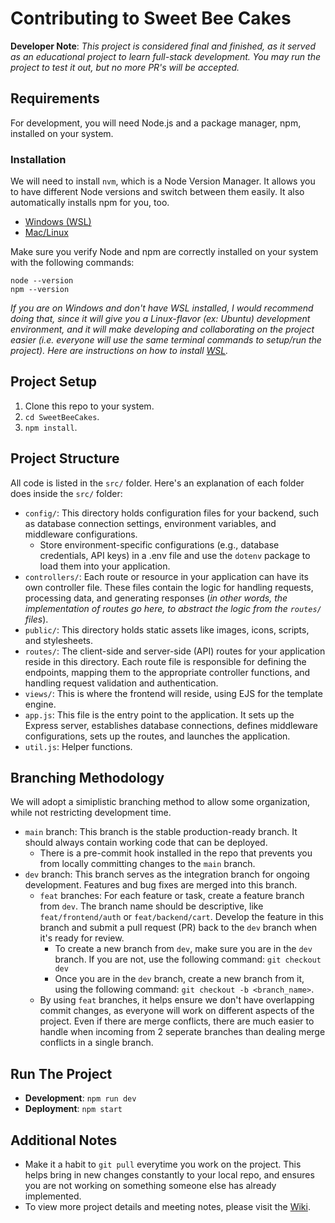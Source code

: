 # Contributing to Sweet Bee Cakes

**Developer Note**: _This project is considered final and finished, as it served as an educational project to learn full-stack development. You may run the project to test it out, but no more PR's will be accepted._

## Requirements

For development, you will need Node.js and a package manager, npm, installed on your system.

### Installation

We will need to install `nvm`, which is a Node Version Manager. It allows you to have different Node versions and switch between them easily. It also automatically installs npm for you, too.

-   [Windows (WSL)](https://learn.microsoft.com/en-us/windows/dev-environment/javascript/nodejs-on-wsl)
-   [Mac/Linux](https://github.com/nvm-sh/nvm)

Make sure you verify Node and npm are correctly installed on your system with the following commands:

```
node --version
npm --version
```

_If you are on Windows and don't have WSL installed, I would recommend doing that, since it will give you a Linux-flavor (ex: Ubuntu) development environment, and it will make developing and collaborating on the project easier (i.e. everyone will use the same terminal commands to setup/run the project). Here are instructions on how to install [WSL](https://learn.microsoft.com/en-us/windows/wsl/install)._

## Project Setup

1. Clone this repo to your system.
2. `cd SweetBeeCakes`.
3. `npm install`.

## Project Structure

All code is listed in the `src/` folder. Here's an explanation of each folder does inside the `src/` folder:

-   `config/`: This directory holds configuration files for your backend, such as database connection settings, environment variables, and middleware configurations.
    -   Store environment-specific configurations (e.g., database credentials, API keys) in a .env file and use the `dotenv` package to load them into your application.
-   `controllers/`: Each route or resource in your application can have its own controller file. These files contain the logic for handling requests, processing data, and generating responses (_in other words, the implementation of routes go here, to abstract the logic from the `routes/` files_).
-   `public/`: This directory holds static assets like images, icons, scripts, and stylesheets.
-   `routes/`: The client-side and server-side (API) routes for your application reside in this directory. Each route file is responsible for defining the endpoints, mapping them to the appropriate controller functions, and handling request validation and authentication.
-   `views/`: This is where the frontend will reside, using EJS for the template engine.
-   `app.js`: This file is the entry point to the application. It sets up the Express server, establishes database connections, defines middleware configurations, sets up the routes, and launches the application.
-   `util.js`: Helper functions.

## Branching Methodology

We will adopt a simiplistic branching method to allow some organization, while not restricting development time.

-   `main` branch: This branch is the stable production-ready branch. It should always contain working code that can be deployed.
    -   There is a pre-commit hook installed in the repo that prevents you from locally committing changes to the `main` branch.
-   `dev` branch: This branch serves as the integration branch for ongoing development. Features and bug fixes are merged into this branch.
    -   `feat` branches: For each feature or task, create a feature branch from `dev`. The branch name should be descriptive, like `feat/frontend/auth` or `feat/backend/cart`. Develop the feature in this branch and submit a pull request (PR) back to the `dev` branch when it's ready for review.
        -   To create a new branch from `dev`, make sure you are in the `dev` branch. If you are not, use the following command: `git checkout dev`
        -   Once you are in the `dev` branch, create a new branch from it, using the following command: `git checkout -b <branch_name>`.
    -   By using `feat` branches, it helps ensure we don't have overlapping commit changes, as everyone will work on different aspects of the project. Even if there are merge conflicts, there are much easier to handle when incoming from 2 seperate branches than dealing merge conflicts in a single branch.

## Run The Project

-   **Development**: `npm run dev`
-   **Deployment**: `npm start`

## Additional Notes

-   Make it a habit to `git pull` everytime you work on the project. This helps bring in new changes constantly to your local repo, and ensures you are not working on something someone else has already implemented.
-   To view more project details and meeting notes, please visit the [Wiki](https://github.com/junaidh1/CS6314/wiki).
